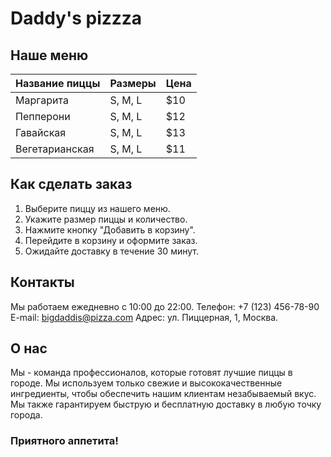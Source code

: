 # Daddy's pizzza
## Наше меню
| Название пиццы | Размеры | Цена |
| -------------- | ------- | ---- |
| Маргарита      | S, M, L | $10  |
| Пепперони      | S, M, L | $12  |
| Гавайская      | S, M, L | $13  |
| Вегетарианская | S, M, L | $11  |
## Как сделать заказ
1. Выберите пиццу из нашего меню.
2. Укажите размер пиццы и количество.
3. Нажмите кнопку "Добавить в корзину".
4. Перейдите в корзину и оформите заказ.
5. Ожидайте доставку в течение 30 минут.
## Контакты
Мы работаем ежедневно с 10:00 до 22:00.
Телефон: +7 (123) 456-78-90
E-mail: bigdaddis@pizza.com
Адрес: ул. Пиццерная, 1, Москва.
## О нас
Мы - команда профессионалов, которые готовят лучшие пиццы в городе. Мы используем только свежие и высококачественные ингредиенты, чтобы обеспечить нашим клиентам незабываемый вкус. Мы также гарантируем быструю и бесплатную доставку в любую точку города. 
### Приятного аппетита!